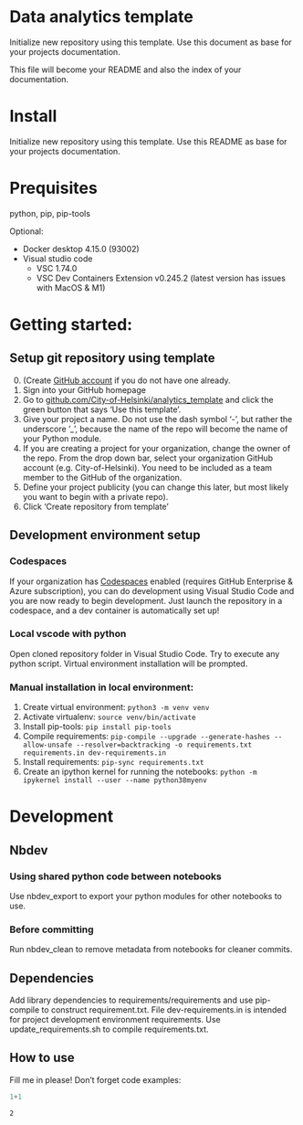 Data analytics template
================

<!-- WARNING: THIS FILE WAS AUTOGENERATED! DO NOT EDIT! -->

Initialize new repository using this template. Use this document as base
for your projects documentation.

This file will become your README and also the index of your
documentation.

# Install

Initialize new repository using this template. Use this README as base
for your projects documentation.

# Prequisites

python, pip, pip-tools

Optional:

- Docker desktop 4.15.0 (93002)
- Visual studio code
  - VSC 1.74.0
  - VSC Dev Containers Extension v0.245.2 (latest version has issues
    with MacOS & M1)

# Getting started:

## Setup git repository using template

0.  (Create [GitHub account](https://github.com/) if you do not have one
    already.
1.  Sign into your GitHub homepage
2.  Go to
    [github.com/City-of-Helsinki/analytics_template](https://github.com/City-of-Helsinki/analytics_template)
    and click the green button that says ‘Use this template’.
3.  Give your project a name. Do not use the dash symbol ‘-’, but rather
    the underscore ’\_’, because the name of the repo will become the
    name of your Python module.
4.  If you are creating a project for your organization, change the
    owner of the repo. From the drop down bar, select your organization
    GitHub account (e.g. City-of-Helsinki). You need to be included as a
    team member to the GitHub of the organization.
5.  Define your project publicity (you can change this later, but most
    likely you want to begin with a private repo).
6.  Click ‘Create repository from template’

## Development environment setup

### Codespaces

If your organization has
[Codespaces](https://github.com/features/codespaces) enabled (requires
GitHub Enterprise & Azure subscription), you can do development using
Visual Studio Code and you are now ready to begin development. Just
launch the repository in a codespace, and a dev container is
automatically set up!

### Local vscode with python

Open cloned repository folder in Visual Studio Code. Try to execute any
python script. Virtual environment installation will be prompted.

### Manual installation in local environment:

1.  Create virtual environment: `python3 -m venv venv`
2.  Activate virtualenv: `source venv/bin/activate`
3.  Install pip-tools: `pip install pip-tools`
4.  Compile requirements:
    `pip-compile --upgrade --generate-hashes --allow-unsafe --resolver=backtracking -o requirements.txt requirements.in dev-requirements.in`
5.  Install requirements: `pip-sync requirements.txt`
6.  Create an ipython kernel for running the notebooks:
    `python -m ipykernel install --user --name python38myenv`

# Development

## Nbdev

### Using shared python code between notebooks

Use nbdev_export to export your python modules for other notebooks to
use.

### Before committing

Run nbdev_clean to remove metadata from notebooks for cleaner commits.

## Dependencies

Add library dependencies to requirements/requirements and use
pip-compile to construct requirement.txt. File dev-requirements.in is
intended for project development environment requirements. Use
update_requirements.sh to compile requirements.txt.

## How to use

Fill me in please! Don’t forget code examples:

``` python
1+1
```

    2
